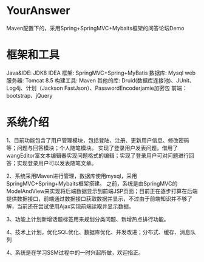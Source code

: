 # YourAnswer
Maven配置下的，采用Spring+SpringMVC+Mybaits框架的问答论坛Demo


#
# 框架和工具

Java&IDE: JDK8 IDEA
框架: SpringMVC+Spring+MyBatis
数据库: Mysql
web服务器: Tomcat 8.5
构建工具: Maven
其他的库: Druid(数据库连接池)、JUnit、Log4j、计划（Jackson FastJson）、PasswordEncoderjamie加密包
前端：bootstrap、jQuery

#
# 系统介绍

1、目前功能包含了用户管理模块，包括登陆、注册、更新用户信息、修改密码等；问题与回答模块；个人随笔模块。
   实现了登录用户发表问题，借用了wangEditor富文本编辑器实现问题格式的编辑；实现了登录用户可对问题进行回答；实现登录用户可以发表随笔文章。

2、系统采用Maven进行管理，数据库使用mysql，采用SpringMVC+Spring+Mybaits框架搭建。
   之前，系统是由SpringMVC的ModelAndView来实现将后端数据显示到前端JSP页面；目前正在逐步打算在后端提供数据接口，前端通过数据接口获取数据并显示，不过由于前端知识并不够了解，当前还在尝试使用Ajax实现前端读取并显示数据。

3、功能上计划新增话题标签用来规划分类问题、新增热点排行功能。

4、技术上计划，优化SQL优化、数据库优化、并发改进；分布式、缓存、消息队列

4、系统是在学习SSM过程中的一时兴起所做，欢迎指正。
